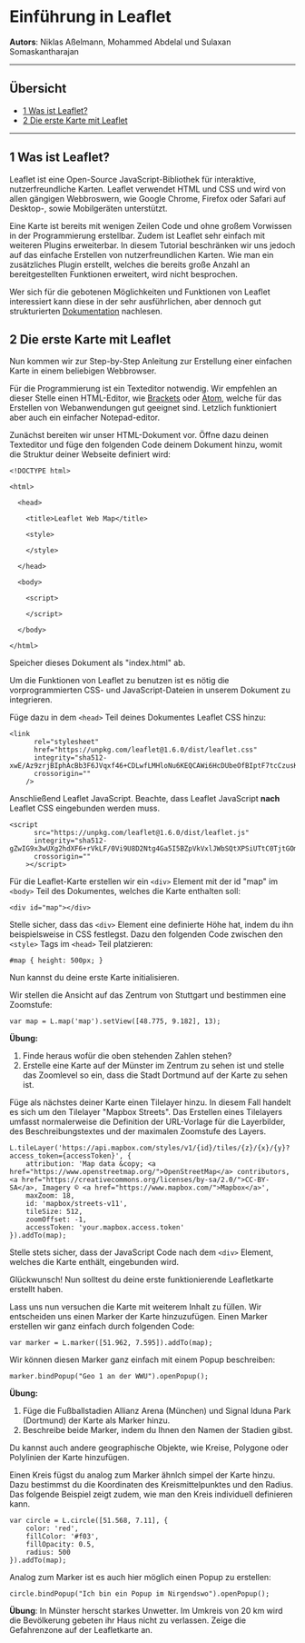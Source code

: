 # Einführung in Leaflet
**Autors**: Niklas Aßelmann, Mohammed Abdelal und Sulaxan Somaskantharajan

---

## Übersicht

- [1 Was ist Leaflet?](#1-Was-ist-Leaflet)
- [2 Die erste Karte mit Leaflet](#2-Die-erste-Karte-mit-Leaflet)




---

## 1 Was ist Leaflet?

Leaflet ist eine Open-Source JavaScript-Bibliothek für interaktive, nutzerfreundliche Karten. Leaflet verwendet HTML und CSS und wird von allen gängigen Webbroswern, wie Google Chrome, Firefox oder Safari auf Desktop-, sowie Mobilgeräten unterstützt. 

Eine Karte ist bereits mit wenigen Zeilen Code und ohne großem Vorwissen in der Programmierung erstellbar. Zudem ist Leaflet sehr einfach mit weiteren Plugins erweiterbar. In diesem Tutorial beschränken wir uns jedoch auf das einfache Erstellen von nutzerfreundlichen Karten. Wie man ein zusätzliches Plugin erstellt, welches die bereits große Anzahl an bereitgestellten Funktionen erweitert, wird nicht besprochen.

Wer sich für die gebotenen Möglichkeiten und Funktionen von Leaflet interessiert kann diese in der sehr ausführlichen, aber dennoch gut strukturierten [Dokumentation](https://leafletjs.com/reference-1.6.0.html) nachlesen.

## 2 Die erste Karte mit Leaflet

Nun kommen wir zur Step-by-Step Anleitung zur Erstellung einer einfachen Karte in einem beliebigen Webbrowser.

Für die Programmierung ist ein Texteditor notwendig. Wir empfehlen an dieser Stelle einen HTML-Editor, wie [Brackets](http://brackets.io) oder [Atom](https://atom.io), welche für das Erstellen von Webanwendungen gut geeignet sind. Letzlich funktioniert aber auch ein einfacher Notepad-editor.

Zunächst bereiten wir unser HTML-Dokument vor. Öffne dazu deinen Texteditor und füge den folgenden Code deinem Dokument hinzu, womit die Struktur deiner Webseite definiert wird:
```
<!DOCTYPE html>

<html>

  <head>

    <title>Leaflet Web Map</title>

    <style>

    </style>

  </head>

  <body>

    <script>

    </script>

  </body>

</html>
```

Speicher dieses Dokument als "index.html" ab.

Um die Funktionen von Leaflet zu benutzen ist es nötig die vorprogrammierten CSS- und JavaScript-Dateien in unserem Dokument zu integrieren.

Füge dazu in dem ```<head>``` Teil deines Dokumentes Leaflet CSS hinzu:

```
<link
      rel="stylesheet"
      href="https://unpkg.com/leaflet@1.6.0/dist/leaflet.css"
      integrity="sha512-xwE/Az9zrjBIphAcBb3F6JVqxf46+CDLwfLMHloNu6KEQCAWi6HcDUbeOfBIptF7tcCzusKFjFw2yuvEpDL9wQ=="
      crossorigin=""
    />
```

Anschließend Leaflet JavaScript. Beachte, dass Leaflet JavaScript **nach** Leaflet CSS eingebunden werden muss.

```
<script
      src="https://unpkg.com/leaflet@1.6.0/dist/leaflet.js"
      integrity="sha512-gZwIG9x3wUXg2hdXF6+rVkLF/0Vi9U8D2Ntg4Ga5I5BZpVkVxlJWbSQtXPSiUTtC0TjtGOmxa1AJPuV0CPthew=="
      crossorigin=""
    ></script>
```

Für die Leaflet-Karte erstellen wir ein ```<div>``` Element mit der id "map" im ```<body>``` Teil des Dokumentes, welches die Karte enthalten soll:

```
<div id="map"></div>
```

Stelle sicher, dass das ```<div>``` Element eine definierte Höhe hat, indem du ihn beispielsweise in CSS festlegst. Dazu den folgenden Code zwischen den ```<style>``` Tags im ```<head>``` Teil platzieren:

```
#map { height: 500px; }
```

Nun kannst du deine erste Karte initialisieren.

Wir stellen die Ansicht auf das Zentrum von Stuttgart und bestimmen eine Zoomstufe:

```
var map = L.map('map').setView([48.775, 9.182], 13);
```

**Übung:**
1) Finde heraus wofür die oben stehenden Zahlen stehen?
2) Erstelle eine Karte auf der Münster im Zentrum zu sehen ist und stelle das Zoomlevel so ein, dass die Stadt Dortmund auf der Karte zu sehen ist.

Füge als nächstes deiner Karte einen Tilelayer hinzu. In diesem Fall handelt es sich um den Tilelayer "Mapbox Streets". Das Erstellen eines Tilelayers umfasst normalerweise die Definition der URL-Vorlage für die Layerbilder, des Beschreibungstextes und der maximalen Zoomstufe des Layers.

```
L.tileLayer('https://api.mapbox.com/styles/v1/{id}/tiles/{z}/{x}/{y}?access_token={accessToken}', {
    attribution: 'Map data &copy; <a href="https://www.openstreetmap.org/">OpenStreetMap</a> contributors, <a href="https://creativecommons.org/licenses/by-sa/2.0/">CC-BY-SA</a>, Imagery © <a href="https://www.mapbox.com/">Mapbox</a>',
    maxZoom: 18,
    id: 'mapbox/streets-v11',
    tileSize: 512,
    zoomOffset: -1,
    accessToken: 'your.mapbox.access.token'
}).addTo(map);
```

Stelle stets sicher, dass der JavaScript Code nach dem ```<div>``` Element, welches die Karte enthält, eingebunden wird. 

Glückwunsch! Nun solltest du deine erste funktionierende Leafletkarte erstellt haben.

Lass uns nun versuchen die Karte mit weiterem Inhalt zu füllen. Wir entscheiden uns einen Marker der Karte hinzuzufügen. Einen Marker erstellen wir ganz einfach durch folgenden Code:

```
var marker = L.marker([51.962, 7.595]).addTo(map);
```

Wir können diesen Marker ganz einfach mit einem Popup beschreiben:

```
marker.bindPopup("Geo 1 an der WWU").openPopup();
```
**Übung:**
1) Füge die Fußballstadien Allianz Arena (München) und Signal Iduna Park (Dortmund) der Karte als Marker hinzu.
2) Beschreibe beide Marker, indem du Ihnen den Namen der Stadien gibst.

Du kannst auch andere geographische Objekte, wie Kreise, Polygone oder Polylinien der Karte hinzufügen.

Einen Kreis fügst du analog zum Marker ähnlch simpel der Karte hinzu. Dazu bestimmst du die Koordinaten des Kreismittelpunktes und den Radius. Das folgende Beispiel zeigt zudem, wie man den Kreis individuell definieren kann.

```
var circle = L.circle([51.568, 7.11], {
    color: 'red',
    fillColor: '#f03',
    fillOpacity: 0.5,
    radius: 500
}).addTo(map);
```
Analog zum Marker ist es auch hier möglich einen Popup zu erstellen:

```
circle.bindPopup("Ich bin ein Popup im Nirgendswo").openPopup();
```

**Übung**:
In Münster herscht starkes Unwetter. Im Umkreis von 20 km wird die Bevölkerung gebeten ihr Haus nicht zu verlassen. Zeige die Gefahrenzone auf der Leafletkarte an.

